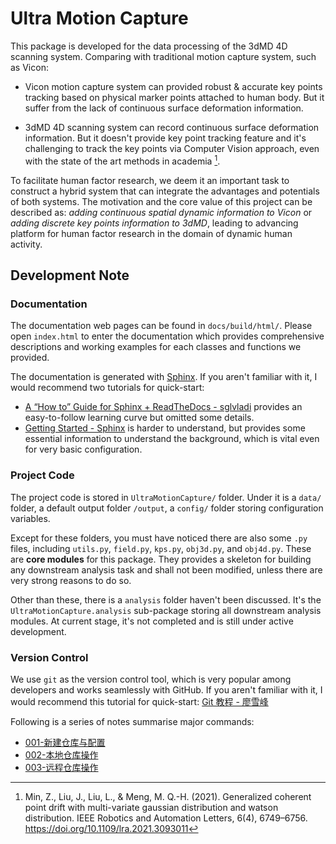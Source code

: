 # Ultra Motion Capture

This package is developed for the data processing of the 3dMD 4D scanning system. Comparing with traditional motion capture system, such as Vicon:

- Vicon motion capture system can provided robust & accurate key points tracking based on physical marker points attached to human body. But it suffer from the lack of continuous surface deformation information.

- 3dMD 4D scanning system can record continuous surface deformation information. But it doesn't provide key point tracking feature and it's challenging to track the key points via Computer Vision approach, even with the state of the art methods in academia [^Min_Z_2021].

[^Min_Z_2021]: Min, Z., Liu, J., Liu, L., & Meng, M. Q.-H. (2021). Generalized coherent point drift with multi-variate gaussian distribution and watson distribution. IEEE Robotics and Automation Letters, 6(4), 6749–6756. https://doi.org/10.1109/lra.2021.3093011

To facilitate human factor research, we deem it an important task to construct a hybrid system that can integrate the advantages and potentials of both systems. The motivation and the core value of this project can be described as: *adding continuous spatial dynamic information to Vicon* or *adding discrete key points information to 3dMD*, leading to advancing platform for human factor research in the domain of dynamic human activity.

## Development Note

### Documentation

The documentation web pages can be found in `docs/build/html/`. Please open `index.html` to enter the documentation which provides comprehensive descriptions and working examples for each classes and functions we provided.

The documentation is generated with [Sphinx](https://www.sphinx-doc.org/en/master/index.html). If you aren't familiar with it, I would recommend two tutorials for quick-start:

- [A “How to” Guide for Sphinx + ReadTheDocs - sglvladi](https://sphinx-rtd-tutorial.readthedocs.io/en/latest/) provides an easy-to-follow learning curve but omitted some details.
- [Getting Started - Sphinx](https://www.sphinx-doc.org/en/master/usage/quickstart.html) is harder to understand, but provides some essential information to understand the background, which is vital even for very basic configuration.

### Project Code

The project code is stored in `UltraMotionCapture/` folder. Under it is a `data/` folder, a default output folder `/output`, a `config/` folder storing configuration variables.

Except for these folders, you must have noticed there are also some `.py` files, including `utils.py`, `field.py`, `kps.py`, `obj3d.py`, and `obj4d.py`. These are **core modules** for this package. They provides a skeleton for building any downstream analysis task and shall not been modified, unless there are very strong reasons to do so.

Other than these, there is a `analysis` folder haven't been discussed. It's the `UltraMotionCapture.analysis` sub-package storing all downstream analysis modules. At current stage, it's not completed and is still under active development.

### Version Control

We use `git` as the version control tool, which is very popular among developers and works seamlessly with GitHub. If you aren't familiar with it, I would recommend this tutorial for quick-start: [Git 教程 - 廖雪峰](https://www.liaoxuefeng.com/wiki/896043488029600)

Following is a series of notes summarise major commands:

- [001-新建仓库与配置](https://dynalist.io/d/98jG0ek7Inu6QtMoBTjP4vj6)
- [002-本地仓库操作](https://dynalist.io/d/4L3UM0yhrYAriHjoQTptEMBk)
- [003-远程仓库操作](https://dynalist.io/d/0NozPTssxkVC8aVebCbNmBkR)
